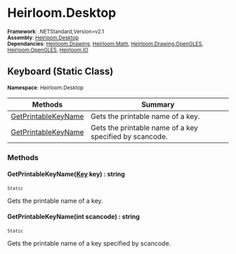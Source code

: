 # Heirloom.Desktop

<small>**Framework**: .NETStandard,Version=v2.1</small>  
<small>**Assembly**: [Heirloom.Desktop](../Heirloom.Desktop/Heirloom.Desktop.md)</small>  
<small>**Dependancies**: [Heirloom.Drawing](../Heirloom.Drawing/Heirloom.Drawing.md), [Heirloom.Math](../Heirloom.Math/Heirloom.Math.md), [Heirloom.Drawing.OpenGLES](../Heirloom.Drawing.OpenGLES/Heirloom.Drawing.OpenGLES.md), [Heirloom.OpenGLES](../Heirloom.OpenGLES/Heirloom.OpenGLES.md), [Heirloom.IO](../Heirloom.IO/Heirloom.IO.md)</small>  

## Keyboard (Static Class)
<small>**Namespace**: Heirloom.Desktop</small>  

| Methods                             | Summary                                                 |
|-------------------------------------|---------------------------------------------------------|
| [GetPrintableKeyName](#GET7D43A45)  | Gets the printable name of a key.                       |
| [GetPrintableKeyName](#GET84CEE258) | Gets the printable name of a key specified by scancode. |

### Methods

#### <a name="GET7D43A45"></a>GetPrintableKeyName([Key](Heirloom.Desktop.Key.md) key) : string
<small>`Static`</small>

Gets the printable name of a key.


#### <a name="GET84CEE258"></a>GetPrintableKeyName(int scancode) : string
<small>`Static`</small>

Gets the printable name of a key specified by scancode.


